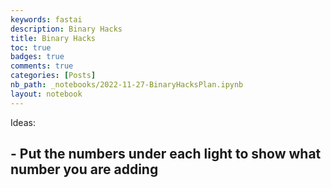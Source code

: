 ```yaml
---
keywords: fastai
description: Binary Hacks 
title: Binary Hacks 
toc: true 
badges: true
comments: true
categories: [Posts]
nb_path: _notebooks/2022-11-27-BinaryHacksPlan.ipynb
layout: notebook
---
```


<!--
#################################################
### THIS FILE WAS AUTOGENERATED! DO NOT EDIT! ###
#################################################
# file to edit: _notebooks/2022-11-27-BinaryHacksPlan.ipynb
-->

<div class="container" id="notebook-container">
        
<div class="cell border-box-sizing text_cell rendered"><div class="inner_cell">
<div class="text_cell_render border-box-sizing rendered_html">
<p>Ideas:</p>
<h2 id="--Put-the-numbers-under-each-light-to-show-what-number-you-are-adding">- Put the numbers under each light to show what number you are adding<a class="anchor-link" href="#--Put-the-numbers-under-each-light-to-show-what-number-you-are-adding"> </a></h2>
</div>
</div>
</div>
</div>
 

